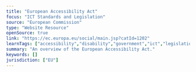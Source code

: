 ```yaml
---
title: "European Accessibility Act"
focus: "ICT Standards and Legislation"
source: "European Commission"
type: "Website Resource"
openSource: true
link: "https://ec.europa.eu/social/main.jsp?catId=1202"
learnTags: ["accessibility","disability","government","ict","legislationAndLaw","rights"]
summary: "An overview of the European Accessibility Act."
keywords: []
jurisdiction: ["EU"]
---
```

